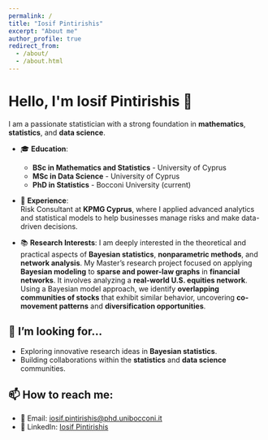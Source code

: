 ```yaml
---
permalink: /
title: "Iosif Pintirishis"
excerpt: "About me"
author_profile: true
redirect_from: 
  - /about/
  - /about.html
---
```


# Hello, I'm Iosif Pintirishis 👋

I am a passionate statistician with a strong foundation in **mathematics**, **statistics**, and **data science**. 

- 🎓 **Education**:  
  - **BSc in Mathematics and Statistics** - University of Cyprus
  - **MSc in Data Science** - University of Cyprus
  - **PhD in Statistics** - Bocconi University (current)

- 💼 **Experience**:  
  Risk Consultant at **KPMG Cyprus**, where I applied advanced analytics and statistical models to help businesses manage risks and make data-driven decisions.

- 📚 **Research Interests**:
  I am deeply interested in the theoretical and practical aspects of **Bayesian statistics**, **nonparametric methods**, and **network analysis**.
My Master’s research project focused on applying **Bayesian modeling** to **sparse and power-law graphs** in **financial networks**. It involves analyzing a **real-world U.S. equities network**. Using a Bayesian model approach, we identify **overlapping communities of stocks** that exhibit similar behavior, uncovering **co-movement patterns** and **diversification opportunities**.
<!--
  This research demonstrates the power of **Bayesian methods** in understanding market structures and could inform **portfolio construction strategies**. 
-->
<!-- 
## 🛠️ My Projects
On GitHub, I share projects in:
- Data analysis
- Machine learning
- Statistical modeling
-->

## 🤔 I’m looking for...
- Exploring innovative research ideas in **Bayesian statistics**.
- Building collaborations within the **statistics** and **data science** communities.

<!--
## ✨ Fun Fact
I ran my first **full marathon** recently! 🏃‍♂️
-->

## 📫 How to reach me:
- 📧 Email: [iosif.pintirishis@phd.unibocconi.it](iosif.pintirishis@phd.unibocconi.it)
- 💼 LinkedIn: [Iosif Pintirishis](https://www.linkedin.com/in/iosif-pintirishis-a69387244/)




